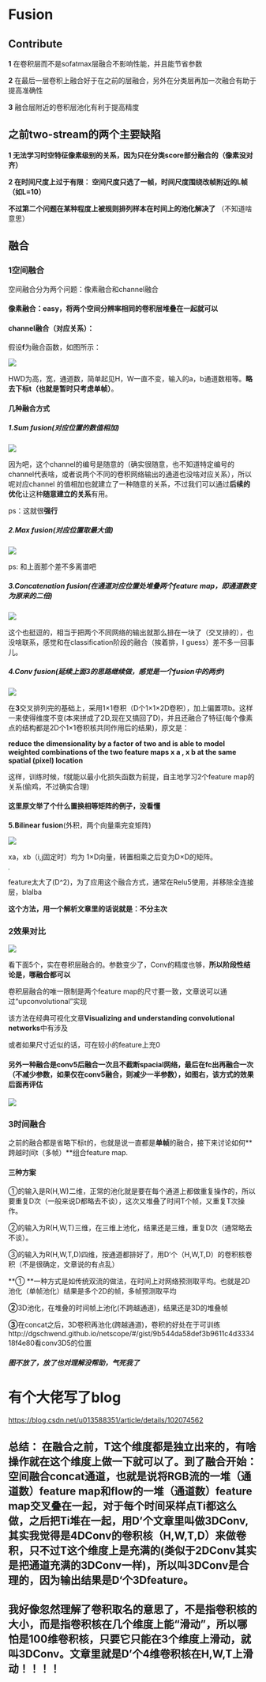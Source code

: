 # Fusion

## Contribute

**1** 在卷积层而不是sofatmax层融合不影响性能，并且能节省参数

**2** 在最后一层卷积上融合好于在之前的层融合，另外在分类层再加一次融合有助于提高准确性

**3** 融合层附近的卷积层池化有利于提高精度

## 之前two-stream的两个主要缺陷

**1 无法学习时空特征像素级别的关系，因为只在分类score部分融合的（像素没对齐）**

**2 在时间尺度上过于有限： 空间尺度只选了一帧，时间尺度围绕改帧附近的L帧（如L=10）**

**不过第二个问题在某种程度上被规则排列样本在时间上的池化解决了** （不知道啥意思）

## 融合

### **1空间融合**

空间融合分为两个问题：像素融合和channel融合

#### **像素融合**：easy，将两个空间分辨率相同的卷积层堆叠在一起就可以

#### **channel融合**（对应关系）：

假设**f**为融合函数，如图所示：

![](https://raw.githubusercontent.com/SKBL5694/img_repo/master/Fusion/img1.PNG)

HWD为高，宽，通道数，简单起见H，W一直不变，输入的a，b通道数相等。**略去下标t（也就是暂时只考虑单帧）**。

#### **几种融合方式**

##### **1.Sum fusion**(对应位置的数值相加)

![](https://raw.githubusercontent.com/SKBL5694/img_repo/master/Fusion/img2.PNG)

因为吧，这个channel的编号是随意的（确实很随意，也不知道特定编号的channel代表啥，或者说两个不同的卷积网络输出的通道也没啥对应关系），所以呢对应channel 的值相加也就建立了一种随意的关系，不过我们可以通过**后续的优化**让这种**随意建立的关系**有用。

ps：这就很**强行**

##### **2.Max fusion**(对应位置取最大值)

![](https://raw.githubusercontent.com/SKBL5694/img_repo/master/Fusion/img3.PNG)

ps: 和上面那个差不多离谱吧

##### **3.Concatenation fusion**(在通道对应位置处堆叠两个feature map，即通道数变为原来的二倍)

![](https://raw.githubusercontent.com/SKBL5694/img_repo/master/Fusion/img4.PNG)

这个也挺逗的，相当于把两个不同网络的输出就那么排在一块了（交叉排的），也没啥联系，感觉和在classification阶段的融合（挨着排，I guess）差不多一回事儿。

##### **4.Conv fusion**(延续上面3的思路继续做，感觉是一个fusion中的两步)

![](https://raw.githubusercontent.com/SKBL5694/img_repo/master/Fusion/img5.PNG)

在**3**交叉排列完的基础上，采用1×1卷积（D个1×1×2D卷积），加上偏置项b。这样一来使得维度不变(本来拼成了2D,现在又搞回了D)，并且还融合了特征(每个像素点的结构都是2D个1×1卷积核共同作用后的结果)，原文是：

**reduce the dimensionality by a factor of two and is able to model weighted combinations of the two feature maps x a , x b at the same spatial (pixel) location**

这样，训练时候，f就能以最小化损失函数为前提，自主地学习2个feature map的关系(偷鸡，不过确实合理)

#### **这里原文举了个什么置换相等矩阵的例子，没看懂**

**5.Bilinear fusion**(外积，两个向量乘完变矩阵)

![](https://raw.githubusercontent.com/SKBL5694/img_repo/master/Fusion/img6.PNG)

xa，xb（i,j固定时）均为 1×D向量，转置相乘之后变为D×D的矩阵。

<img src="https://raw.githubusercontent.com/SKBL5694/img_repo/master/Fusion/img7.jpg" style="zoom:20%;" />

feature太大了(D^2)，为了应用这个融合方式，通常在Relu5使用，并移除全连接层，blalba

**这个方法，用一个解析文章里的话说就是：不分主次**



### **2效果对比**

![](https://raw.githubusercontent.com/SKBL5694/img_repo/master/Fusion/img8.PNG)

看下面5个，实在卷积层融合的。参数变少了，Conv的精度也够，**所以阶段性结论是，哪融合都可以**

卷积层融合的唯一限制是两个feature map的尺寸要一致，文章说可以通过“upconvolutional”实现

该方法在经典可视化文章**Visualizing and understanding convolutional networks**中有涉及

或者如果尺寸近似的话，可在较小的feature上充0

#### 另外一种融合是conv5后融合一次且不截断spacial网络，最后在fc出再融合一次（不减少参数，如果仅在conv5融合，则减少一半参数），如图右，该方式的效果后面再评估

![](https://raw.githubusercontent.com/SKBL5694/img_repo/master/Fusion/img9.PNG)

### 3时间融合

之前的融合都是省略下标t的，也就是说一直都是**单帧**的融合，接下来讨论如何**跨越时间t（多帧）**组合feature map.

#### 三种方案

①的输入是R(H,W)二维，正常的池化就是要在每个通道上都做重复操作的，所以要重复D次（一般来说D都略去不谈），这次又堆叠了时间T个帧，又重复T次操作。

②的输入为R(H,W,T)三维，在三维上池化，结果还是三维，重复D次（通常略去不谈）。

③的输入为R(H,W,T,D)四维，按通道都排好了，用D‘个（H,W,T,D）的卷积核卷积（不是很确定，文章说的有点乱）

**① **一种方式是如传统双流的做法，在时间上对网络预测取平均。也就是2D池化（单帧池化）结果是多个2D的帧，多帧预测取平均

**②**3D池化，在堆叠的时间帧上池化(不跨越通道)，结果还是3D的堆叠帧

**③**在concat之后，3D卷积再池化(跨越通道)，卷积的好处在于可训练http://dgschwend.github.io/netscope/#/gist/9b544da58def3b9611c4d333418f4e80看conv3D5的位置

##### *图不放了，放了也对理解没帮助，气死我了*



# 有个大佬写了blog

https://blog.csdn.net/u013588351/article/details/102074562



## 总结： 在融合之前，T这个维度都是独立出来的，有啥操作就在这个维度上做一下就可以了。到了融合开始：空间融合concat通道，也就是说将RGB流的一堆（通道数）feature map和flow的一堆（通道数）feature map交叉叠在一起，对于每个时间采样点Ti都这么做，之后把Ti堆在一起，用D’个文章里叫做3DConv,其实我觉得是4DConv的卷积核（H,W,T,D）来做卷积，只不过T这个维度上是充满的(类似于2DConv其实是把通道充满的3DConv一样)，所以叫3DConv是合理的，因为输出结果是D‘个3Dfeature。

## 我好像忽然理解了卷积取名的意思了，不是指卷积核的大小，而是指卷积核在几个维度上能“滑动”，所以哪怕是100维卷积核，只要它只能在3个维度上滑动，就叫3DConv。文章里就是D’个4维卷积核在H,W,T上滑动！！！！







